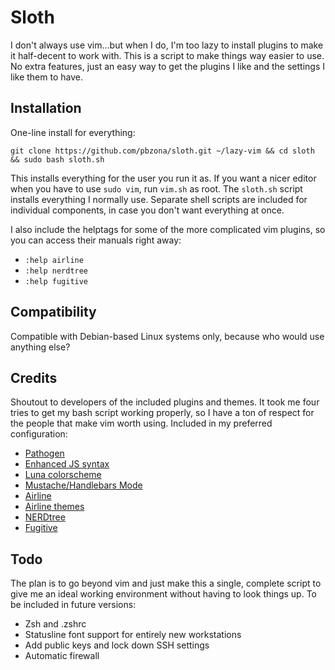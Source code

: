 # Sloth

I don't always use vim...but when I do, I'm too lazy to install plugins to make
it half-decent to work with. This is a script to make things way easier to use.
No extra features, just an easy way to get the plugins I like and the settings
I like them to have.

## Installation

One-line install for everything:

`git clone https://github.com/pbzona/sloth.git ~/lazy-vim && cd sloth && sudo
bash sloth.sh`

This installs everything for the user you run it as. If you want a nicer editor
when you have to use `sudo vim`, run `vim.sh` as root. The `sloth.sh` script
installs everything I normally use. Separate shell scripts are included for
individual components, in case you don't want everything at once.

I also include the helptags for some of the more complicated vim plugins, so you can
access their manuals right away:

- `:help airline`
- `:help nerdtree`
- `:help fugitive`

## Compatibility

Compatible with Debian-based Linux systems only, because who would
use anything else?

## Credits  

Shoutout to developers of the included plugins and themes. It took me four
tries to get my bash script working properly, so I have a ton of respect for
the people that make vim worth using. Included in my preferred configuration:

- [Pathogen](https://github.com/tpope/vim-pathogen)
- [Enhanced JS syntax](https://github.com/pangloss/vim-javascript)
- [Luna colorscheme](https://github.com/notpratheek/vim-luna)
- [Mustache/Handlebars Mode](https://github.com/mustache/vim-mustache-handlebars)
- [Airline](https://github.com/vim-airline/vim-airline)
- [Airline themes](https://github.com/vim-airline/vim-airline-themes)
- [NERDtree](https://github.com/scrooloose/nerdtree)
- [Fugitive](https://github.com/tpope/vim-fugitive)

## Todo

The plan is to go beyond vim and just make this a single, complete script to give me an
ideal working environment without having to look things up. To be included in
future versions:

- Zsh and .zshrc
- Statusline font support for entirely new workstations
- Add public keys and lock down SSH settings
- Automatic firewall

